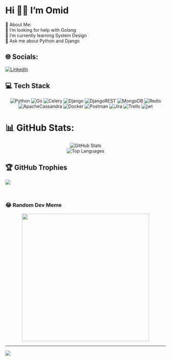 # Hi 👋🏻 I’m Omid
💫 About Me: <br>
🤝 I’m looking for help with Golang<br>🌱 I’m currently learning System Design<br>💬 Ask me about Python and Django


## 🌐 Socials:
[![LinkedIn](https://img.shields.io/badge/LinkedIn-%230077B5.svg?logo=linkedin&logoColor=white)](https://linkedin.com/in/omid-abdolvand) 

##  💻 Tech Stack
<div align="center">
  <img src="https://img.shields.io/badge/python-3670A0?style=flat-square&logo=python&logoColor=ffdd54" alt="Python" /> 
  <img src="https://img.shields.io/badge/go-%2300ADD8.svg?style=flat-square&logo=go&logoColor=white" alt="Go" /> 
  <img src="https://img.shields.io/badge/celery-%23a9cc54.svg?style=flat-square&logo=celery&logoColor=ddf4a4" alt="Celery" /> 
  <img src="https://img.shields.io/badge/django-%23092E20.svg?style=flat-square&logo=django&logoColor=white" alt="Django" /> 
  <img src="https://img.shields.io/badge/DJANGO-REST-ff1709?style=flat-square&logo=django&logoColor=white&color=ff1709&labelColor=gray" alt="DjangoREST" /> 
  <img src="https://img.shields.io/badge/MongoDB-%234ea94b.svg?style=flat-square&logo=mongodb&logoColor=white" alt="MongoDB" /> 
  <img src="https://img.shields.io/badge/redis-%23DD0031.svg?style=flat-square&logo=redis&logoColor=white" alt="Redis" /> 
  <img src="https://img.shields.io/badge/cassandra-%231287B1.svg?style=flat-square&logo=apache-cassandra&logoColor=white" alt="ApacheCassandra" /> 
  <img src="https://img.shields.io/badge/docker-%230db7ed.svg?style=flat-square&logo=docker&logoColor=white" alt="Docker" /> 
  <img src="https://img.shields.io/badge/Postman-FF6C37?style=flat-square&logo=postman&logoColor=white" alt="Postman" /> 
  <img src="https://img.shields.io/badge/jira-%230A0FFF.svg?style=flat-square&logo=jira&logoColor=white" alt="Jira" /> 
  <img src="https://img.shields.io/badge/Trello-%23026AA7.svg?style=flat-square&logo=Trello&logoColor=white" alt="Trello" /> 
  <img src="https://img.shields.io/badge/JWT-black?style=flat-square&logo=JSON%20web%20tokens" alt="jwt" />
</div>


# 📊 GitHub Stats:
<div align="center">
  <img src="https://github-readme-stats.vercel.app/api?username=OMID-ABDOLVAND&theme=default&hide_border=false&include_all_commits=false&count_private=false" alt="GitHub Stats" /> </br>
  <img src="https://github-readme-stats.vercel.app/api/top-langs/?username=OMID-ABDOLVAND&theme=default&hide_border=false&include_all_commits=false&count_private=false&layout=compact" alt="Top Languages" />
</div>


## 🏆 GitHub Trophies
![](https://github-profile-trophy.vercel.app/?username=OMID-ABDOLVAND&theme=flat&margin-w=15)

</br>

### 😂 Random Dev Meme
<div align="center">
  <img src='https://memer-new.vercel.app/' style="height: 400px;"/>
</div>

---
[![](https://visitcount.itsvg.in/api?id=OMID-ABDOLVAND&icon=0&color=0)](https://visitcount.itsvg.in)

<!-- Proudly created with GPRM ( https://gprm.itsvg.in ) -->

